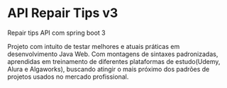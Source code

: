 # API Repair Tips v3
Repair tips API com spring boot 3


Projeto com intuito de testar melhores e atuais práticas em desenvolvimento Java Web.
Com montagens de sintaxes padronizadas, aprendidas em treinamento de diferentes plataformas de estudo(Udemy, Alura e Algaworks), buscando atingir o mais próximo dos padrões de projetos usados no mercado profissional.
